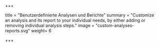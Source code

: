+++

title = "Benutzerdefinierte Analysen und Berichte"
summary = "Customize an analysis and its report to your individual needs, by either adding or removing individual analysis steps."
image = "custom-analyses-reports.svg"
weight= 6

+++